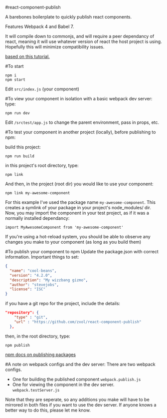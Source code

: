 #react-component-publish

A barebones boilerplate to quickly publish react components.

Features Webpack 4 and Babel 7.

It will compile down to commonjs, and will require a peer dependancy of react, meaning it will use whatever version of react the host project is using. Hopefully this will minimize compatibility issues.

[based on this tutorial.](https://medium.com/quick-code/publish-your-own-react-component-as-npm-package-under-5-minutes-8a47f0cb92b9)

#To start

```
npm i
npm start
```

Edit `src/index.js` (your component)

#To view your component in isolation with a basic webpack dev server:
type:

```
npm run dev
```

Edit `/srctest/app.js` to change the parent environment, pass in props, etc.

#To test your component in another project (locally), before publishing to npm:

build this project:

```
npm run build
```

in this project's root directory, type:

```
npm link
```

And then, in the project (root dir) you would like to use your component:

```
npm link my-awesome-component
```

For this example I've used the package name `my-awesome-component`.
This creates a symlink of your package in your project's node_modules/ dir.
Now, you may import the component in your test project, as if it was a normally installed dependancy:

```
import MyAwesomeComponent from 'my-awesome-component'
```

If you're using a hot-reload system, you should be able to observe any changes you make to your component (as long as you build them)

#To publish your component to npm
Update the package.json with correct information.
Important things to set:

```json
{
  "name": "cool-beans",
  "version": "4.2.0",
  "description": "My wizzbang gizmo",
  "author": "stevejobs",
  "license": "ISC"
}
```

if you have a git repo for the project, include the details:

```json
"repository": {
    "type" : "git",
    "url" : "https://github.com/zxol/react-component-publish"
  },
```

then, in the root directory, type:

```
npm publish
```

[npm docs on publishing packages](https://docs.npmjs.com/packages-and-modules/contributing-packages-to-the-registry)

#A note on webpack configs and the dev server:
There are two webpack configs.

- One for building the published component `webpack.publish.js`
- One for viewing the component in the dev server. `webpack.testServer.js`

Note that they are seperate, so any additions you make will have to be mirrored in both files if you want to use the dev server. If anyone knows a better way to do this, please let me know.
